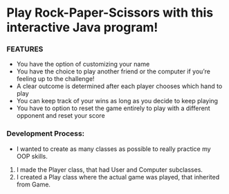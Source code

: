 # Play Rock-Paper-Scissors with this interactive Java program! 
### FEATURES 
* You have the option of customizing your name 
* You have the choice to play another friend or the computer if you’re feeling up to the challenge!
* A clear outcome is determined after each player chooses which hand to play 
* You can keep track of your wins as long as you decide to keep playing
* You have to option to reset the game entirely to play with a different opponent and reset your score 

### Development Process:
* I wanted to create as many classes as possible to really practice my OOP skills. 
1.  I made the Player class, that had User and Computer subclasses. 
2.  I created a Play class where the actual game was played, that inherited from Game. 
